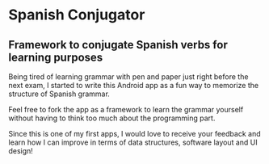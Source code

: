 # Spanish Conjugator
## Framework to conjugate Spanish verbs for learning purposes

Being tired of learning grammar with pen and paper just right before the next exam, I started to write this Android app as a fun way to memorize the structure of Spanish grammar.

Feel free to fork the app as a framework to learn the grammar yourself without having to think too much about the programming part.

Since this is one of my first apps, I would love to receive your feedback and learn how I can improve in terms of data structures, software layout and UI design!
